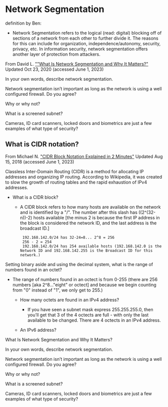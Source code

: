 # Network Segmentation

definition by Ben:

* Network Segmentation refers to the logical (read: digital) blocking off of sections of a network from each other to further divide it. The reasons for this can include for organization, independence/autonomy, security, privacy, etc. In information security, network segmentation offers another layer of protection from attackers. 

From David L. [""What Is Network Segmentation and Why It Matters?"](https://www.comptia.org/blog/security-awareness-training-network-segmentation) Updated Oct 23, 2020 (accessed June 1, 2023)



In your own words, describe network segmentation.

Network segmentation isn’t important as long as the network is using a well configured firewall. Do you agree? 

Why or why not?

What is a screened subnet?

Cameras, ID card scanners, locked doors and biometrics are just a few examples of what type of security?

## What is CIDR notation?

From Michael N. ["CIDR Block Notation Explained in 2 Minutes"](https://medium.com/@ethicalentrepreneur/cidr-block-notation-explained-in-2-minutes-1010ec0dbc15) Updated Aug 15, 2018 (accessed June 1, 2023)

Classless Inter-Domain Routing (CIDR) is a method for allocating IP addresses and organizing IP routing. According to Wikipedia, it was created to slow the growth of routing tables and the rapid exhaustion of IPv4 addresses.



* What is a CIDR block?

  * A CIDR block refers to how many hosts are available on the network and is identified by a "/". The number after this slash has ((2^(32-n))-2) hosts available [the minus 2 is because the first IP address in the block is considered the network ID, and the last address is the broadcast ID.]

         192.168.142.0/24 has 32-24=8... 2^8 = 256
         256 - 2 = 254
         192.168.142.0/24 has 254 available hosts (192.168.142.0 is the Network ID and 192.168.142.255 is the Broadcast ID for this network.)

Setting binary aside and using the decimal system, what is the range of numbers found in an octet? 

* The range of numbers found in an octect is from 0-255 (there are 256 numbers [aka 2^8..."eight" or octect] and because we begin counting from "0" instead of "1", we only get to 255.)

  * How many octets are found in an IPv4 address? 

    * If you have seen a subnet mask express 255.255.255.0, then you'll get that 3 of the 4 octects are full - with only the last available to be changed. There are 4 octects in an IPv4 address.

  * An IPv6 address?


What Is Network Segmentation and Why It Matters?

In your own words, describe network segmentation.

Network segmentation isn’t important as long as the network is using a well configured firewall. Do you agree? 

Why or why not?

What is a screened subnet?

Cameras, ID card scanners, locked doors and biometrics are just a few examples of what type of security?
